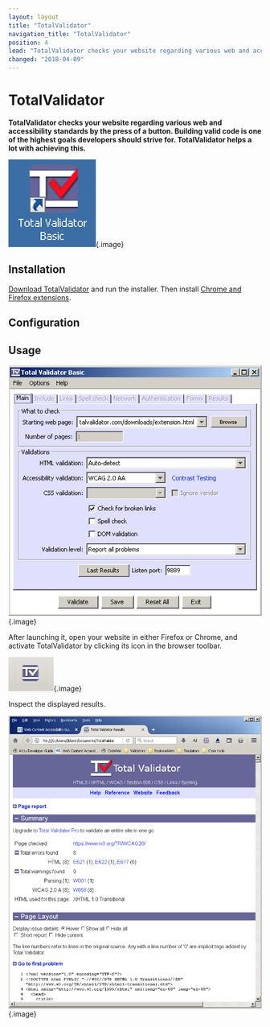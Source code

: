 ```yaml
---
layout: layout
title: "TotalValidator"
navigation_title: "TotalValidator"
position: 4
lead: "TotalValidator checks your website regarding various web and accessibility standards by the press of a button. Building valid code is one of the highest goals developers should strive for. TotalValidator helps a lot with achieving this."
changed: "2018-04-09"
---
```


# TotalValidator

**TotalValidator checks your website regarding various web and accessibility standards by the press of a button. Building valid code is one of the highest goals developers should strive for. TotalValidator helps a lot with achieving this.**

![TotalValidator icon](_media/totalvalidator-icon.png){.image}

## Installation

[Download TotalValidator](https://www.totalvalidator.com/downloads/index.html) and run the installer. Then install [Chrome and Firefox extensions](https://www.totalvalidator.com/downloads/extension.html).

## Configuration

## Usage

![TotalValidator window](_media/totalvalidator-window.png){.image}

After launching it, open your website in either Firefox or Chrome, and activate TotalValidator by clicking its icon in the browser toolbar.

![TotalValidator browser icon](_media/totalvalidator-browser-icon.png){.image}

Inspect the displayed results.

![TotalValidator results](_media/totalvalidator-results.png){.image}